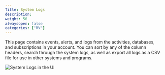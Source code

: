 ```yaml
---
Title: System Logs
description: 
weight: 50
alwaysopen: false
categories: ["RV"]
---
```

This page contains events, alerts, and logs from the activities,
databases, and subscriptions in your account. You can sort by any of the
column headers, search through the system logs, as well as export all
logs as a CSV file for use in other systems and programs.

![System Logs in the
UI](/images/rv/system_log.png?width=998&height=576)
